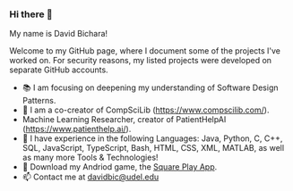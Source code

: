 ### Hi there 👋

My name is David Bichara!

Welcome to my GitHub page, where I document some of the projects I've worked on. For security reasons, my listed projects were developed on separate GitHub accounts. 

- 📚 I am focusing on deepening my understanding of Software Design Patterns.
- 👯 I am a co-creator of CompSciLib (https://www.compscilib.com/).
- Machine Learning Researcher, creator of PatientHelpAI (https://www.patienthelp.ai/).
- 🧰 I have experience in the following Languages: Java, Python, C, C++, SQL, JavaScript, TypeScript, Bash, HTML, CSS, XML, MATLAB, as well as many more Tools & Technologies!
- :vibration_mode: Download my Andriod game, the [Square Play App](https://play.google.com/store/apps/details?id=squareplay.com&hl=en_US&gl=US).
- 📫 Contact me at davidbic@udel.edu


<!--
**davidbichara/davidbichara** is a ✨ _special_ ✨ repository because its `README.md` (this file) appears on your GitHub profile.

Here are some ideas to get you started:

- 🔭 I’m currently working on ...
- 🌱 I’m currently learning ...
- 👯 I’m looking to collaborate on ...
- 🤔 I’m looking for help with ...
- 💬 Ask me about ...
- 📫 How to reach me: ...
- 😄 Pronouns: ...
- ⚡ Fun fact: ...
-->
